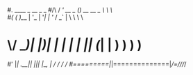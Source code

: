 #.   ____          _            __ _ _
#/\\ / ___'_ __ _ _(_)_ __  __ _ \ \ \ \
#( ( )\___ | '_ | '_| | '_ \/ _` | \ \ \ \
# \\/  ___)| |_)| | | | | || (_| |  ) ) ) )
#'  |____| .__|_| |_|_| |_\__, | / / / /
#=========|_|==============|___/=/_/_/_/
